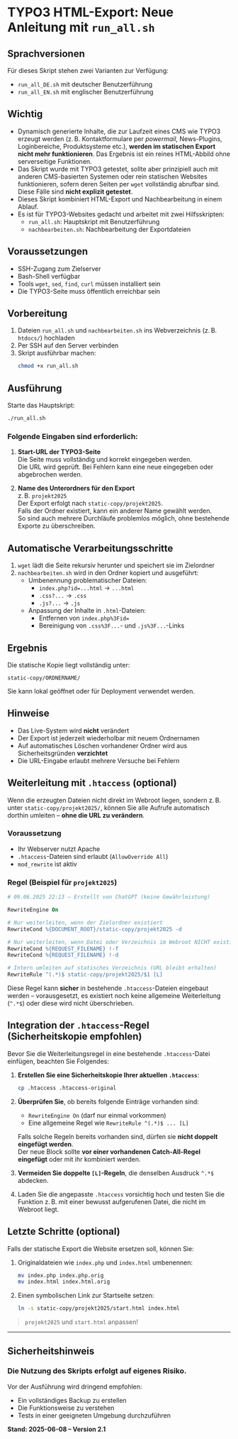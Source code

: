 <!-- 08.06.2025 21:35 – Statische HTML-Erzeugung aus TYPO3 mit Bash-Skript, inkl. CMS-Einschränkungen und Anwendungshinweis -->

# TYPO3 HTML-Export: Neue Anleitung mit `run_all.sh`

## Sprachversionen

Für dieses Skript stehen zwei Varianten zur Verfügung:

-  `run_all_DE.sh` mit deutscher Benutzerführung
-  `run_all_EN.sh` mit englischer Benutzerführung

## Wichtig

-  Dynamisch generierte Inhalte, die zur Laufzeit eines CMS wie TYPO3 erzeugt werden (z. B. Kontaktformulare per _powermail_, News-Plugins, Loginbereiche, Produktsysteme etc.), **werden im statischen Export nicht mehr funktionieren**. Das Ergebnis ist ein reines HTML-Abbild ohne serverseitige Funktionen.
-  Das Skript wurde mit TYPO3 getestet, sollte aber prinzipiell auch mit anderen CMS-basierten Systemen oder rein statischen Websites funktionieren, sofern deren Seiten per `wget` vollständig abrufbar sind. Diese Fälle sind **nicht explizit getestet**.
-  Dieses Skript kombiniert HTML-Export und Nachbearbeitung in einem Ablauf.
-  Es ist für TYPO3-Websites gedacht und arbeitet mit zwei Hilfsskripten:
   -  `run_all.sh`: Hauptskript mit Benutzerführung
   -  `nachbearbeiten.sh`: Nachbearbeitung der Exportdateien

## Voraussetzungen

-  SSH-Zugang zum Zielserver
-  Bash-Shell verfügbar
-  Tools `wget`, `sed`, `find`, `curl` müssen installiert sein
-  Die TYPO3-Seite muss öffentlich erreichbar sein

## Vorbereitung

1. Dateien `run_all.sh` und `nachbearbeiten.sh` ins Webverzeichnis (z. B. `htdocs/`) hochladen
2. Per SSH auf den Server verbinden
3. Skript ausführbar machen:
   ```bash
   chmod +x run_all.sh
   ```

## Ausführung

Starte das Hauptskript:

```bash
./run_all.sh
```

### Folgende Eingaben sind erforderlich:

1. **Start-URL der TYPO3-Seite**  
   Die Seite muss vollständig und korrekt eingegeben werden.  
   Die URL wird geprüft. Bei Fehlern kann eine neue eingegeben oder abgebrochen werden.

2. **Name des Unterordners für den Export**  
   z. B. `projekt2025`  
   Der Export erfolgt nach `static-copy/projekt2025`.  
   Falls der Ordner existiert, kann ein anderer Name gewählt werden.  
   So sind auch mehrere Durchläufe problemlos möglich, ohne bestehende Exporte zu überschreiben.

## Automatische Verarbeitungsschritte

1. `wget` lädt die Seite rekursiv herunter und speichert sie im Zielordner
2. `nachbearbeiten.sh` wird in den Ordner kopiert und ausgeführt:
   -  Umbenennung problematischer Dateien:
      -  `index.php?id=...html` → `...html`
      -  `.css?...` → `.css`
      -  `.js?...` → `.js`
   -  Anpassung der Inhalte in `.html`-Dateien:
      -  Entfernen von `index.php%3Fid=`
      -  Bereinigung von `.css%3F...`- und `.js%3F...`-Links

## Ergebnis

Die statische Kopie liegt vollständig unter:

```
static-copy/ORDNERNAME/
```

Sie kann lokal geöffnet oder für Deployment verwendet werden.

## Hinweise

-  Das Live-System wird **nicht** verändert
-  Der Export ist jederzeit wiederholbar mit neuem Ordnernamen
-  Auf automatisches Löschen vorhandener Ordner wird aus Sicherheitsgründen **verzichtet**
-  Die URL-Eingabe erlaubt mehrere Versuche bei Fehlern

## Weiterleitung mit `.htaccess` (optional)

Wenn die erzeugten Dateien nicht direkt im Webroot liegen, sondern z. B. unter `static-copy/projekt2025/`, können Sie alle Aufrufe automatisch dorthin umleiten – **ohne die URL zu verändern**.

### Voraussetzung

-  Ihr Webserver nutzt Apache
-  `.htaccess`-Dateien sind erlaubt (`AllowOverride All`)
-  `mod_rewrite` ist aktiv

### Regel (Beispiel für `projekt2025`)

```apache
# 09.06.2025 22:13 – Erstellt von ChatGPT (keine Gewährleistung)

RewriteEngine On

# Nur weiterleiten, wenn der Zielordner existiert
RewriteCond %{DOCUMENT_ROOT}/static-copy/projekt2025 -d

# Nur weiterleiten, wenn Datei oder Verzeichnis im Webroot NICHT existiert
RewriteCond %{REQUEST_FILENAME} !-f
RewriteCond %{REQUEST_FILENAME} !-d

# Intern umleiten auf statisches Verzeichnis (URL bleibt erhalten)
RewriteRule ^(.*)$ static-copy/projekt2025/$1 [L]
```

Diese Regel kann **sicher** in bestehende `.htaccess`-Dateien eingebaut werden – vorausgesetzt, es existiert noch keine allgemeine Weiterleitung (`^.*$`) oder diese wird nicht überschrieben.

## Integration der `.htaccess`-Regel (Sicherheitskopie empfohlen)

Bevor Sie die Weiterleitungsregel in eine bestehende `.htaccess`-Datei einfügen, beachten Sie Folgendes:

1. **Erstellen Sie eine Sicherheitskopie Ihrer aktuellen `.htaccess`**:

   ```bash
   cp .htaccess .htaccess-original
   ```

2. **Überprüfen Sie**, ob bereits folgende Einträge vorhanden sind:

   -  `RewriteEngine On` (darf nur einmal vorkommen)
   -  Eine allgemeine Regel wie `RewriteRule ^(.*)$ ... [L]`

   Falls solche Regeln bereits vorhanden sind, dürfen sie **nicht doppelt eingefügt werden**.  
   Der neue Block sollte **vor einer vorhandenen Catch-All-Regel eingefügt** oder mit ihr kombiniert werden.

3. **Vermeiden Sie doppelte `[L]`-Regeln**, die denselben Ausdruck `^.*$` abdecken.

4. Laden Sie die angepasste `.htaccess` vorsichtig hoch und testen Sie die Funktion z. B. mit einer bewusst aufgerufenen Datei, die nicht im Webroot liegt.

## Letzte Schritte (optional)

Falls der statische Export die Website ersetzen soll, können Sie:

1. Originaldateien wie `index.php` und `index.html` umbenennen:

   ```bash
   mv index.php index.php.orig
   mv index.html index.html.orig
   ```

2. Einen symbolischen Link zur Startseite setzen:
   ```bash
   ln -s static-copy/projekt2025/start.html index.html
   ```

> `projekt2025` und `start.html` anpassen!

---

## Sicherheitshinweis

### Die Nutzung des Skripts erfolgt auf eigenes Risiko.

Vor der Ausführung wird dringend empfohlen:

-  Ein vollständiges Backup zu erstellen
-  Die Funktionsweise zu verstehen
-  Tests in einer geeigneten Umgebung durchzuführen

**Stand: 2025-06-08 – Version 2.1**

<!-- 14.06.2025 21:38 – Sprachhinweis ergänzt -->
